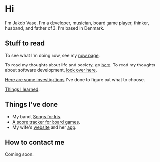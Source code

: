 # Hi

I'm Jakob Vase. I'm a developer, musician, board game player, thinker, husband,
and father of 3. I'm based in Denmark.

## Stuff to read

To see what I'm doing now, see my [now page](/now).

To read my thoughts about life and society, go [here](/thoughts). To read my
thoughts about software development, [look over here](/software-development).

[Here are some investigations](/investigations) I've done to figure out what to
choose.

[Things I learned](/til).

## Things I've done

- My band, [Songs for Iris](https://songsforiris.dk).
- [A score tracker for board games](https://score-tracker.vase.dev).
- My wife's [website](https://majavase.dk) and her
  [app](https://chocolat.dk/app-link).

## How to contact me

Coming soon.
